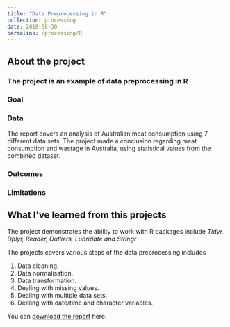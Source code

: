 ```yaml
---
title: "Data Preprocessing in R"
collection: processing
date: 2018-06-30
permalink: /processing/R
---
```

## About the project
### The project is an example of data preprocessing in R
### Goal
### Data
The report covers an analysis of Australian meat consumption using 7 different data sets. The project made a conclusion regarding meat consumption and wastage in Australia, using statistical values from the combined dataset.
### Outcomes
### Limitations
## What  I've learned from this projects
The project demonstrates the ability to work with R packages include *Tidyr, Dplyr, Reader, Outliers, Lubridate and Stringr*

The projects covers various steps of the data preprocessing includes
  1. Data cleaning.
  2. Data normalisation.
  3. Data transformation.
  4. Dealing with missing values.
  5. Dealing with multiple data sets.
  6. Dealing with date/time and character variables.



You can [download the report](https://minhphan88.github.io/assets/Preprocessing-R.pdf) here.
